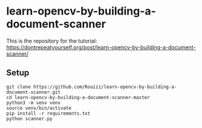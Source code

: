 # learn-opencv-by-building-a-document-scanner
This is the repository for the tutorial: https://dontrepeatyourself.org/post/learn-opencv-by-building-a-document-scanner/

## Setup
```
git clone https://github.com/Rouizi/learn-opencv-by-building-a-document-scanner.git
cd learn-opencv-by-building-a-document-scanner-master
python3 -m venv venv
source venv/bin/activate
pip install -r requirements.txt
python scanner.py
```
